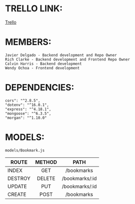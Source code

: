 # TRELLO LINK:
[Trello](https://trello.com/invite/b/ItmsD0U3/cd39cbf3790bb67814d83919ab05096d/bookmarkd-scrum)

# MEMBERS:
    Javier Delgado - Backend development and Repo Owner
    Rich Clarke - Backend development and Frontend Repo Owner
    Calvin Harris - Backend development
    Wendy Ochoa - Frontend development

# DEPENDENCIES:
    cors": "^2.8.5",
    "dotenv": "^16.0.1",
    "express": "^4.18.1",
    "mongoose": "^6.3.5",
    "morgan": "^1.10.0"


# MODELS:
    models/Bookmark.js

| ROUTE    |     METHOD     | PATH      |
|----------|:--------------:|:----------:|
| INDEX    |  GET           | /bookmarks |
| DESTROY  |  DELETE        | /bookmarks/:id |
| UPDATE   |  PUT           | /bookmarks/:id |
| CREATE   |  POST          | /bookmarks |